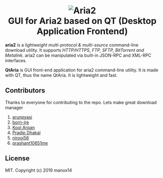 <h1 align="center">
  <br>
  <img src="https://raw.githubusercontent.com/nirooj56/qtaria/master/img/QtAria-text-logo.png" alt="Aria2">
  <br>
  GUI for Aria2 based on QT (Desktop Application Frontend)
</h1>

**aria2** is a *lightweight multi-protocol & multi-source* command-line download utility. It supports *HTTP/HTTPS, FTP, SFTP, BitTorrent and Metalink*. aria2 can be manipulated via built-in JSON-RPC and XML-RPC interfaces.

**QtAria** is GUI front-end application for aria2 command-line utility. It is made with QT, thus the name QtAria. It is lightweight and fast. 

## Contributors

Thanks to everyone for contributing to the repo. Lets make great download manager
1. [arunpyasi](https://github.com/openarun)
2. [born-jre](https://github.com/born-jre)
3. [Kool Arpan](https://github.com/kooolarpan)
4. [Pradip Dhakal](https://github.com/pradip001)
5. [nirooj56](https://github.com/nirooj56)
6. [prashant10651me](https://github.com/prashant10651me)
## License

MIT. Copyright (c) 2019 manox14
